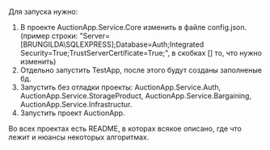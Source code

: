Для запуска нужно:
1) В проекте AuctionApp.Service.Core изменить в файле config.json. (пример строки: "Server=[BRUNGILDA\\SQLEXPRESS];Database=Auth;Integrated Security=True;TrustServerCertificate=True;", в скобках [] то, что нужно изменить)
2) Отдельно запустить TestApp, после этого будут созданы заполненые бд.
3) Запустить без отладки проекты: AuctionApp.Service.Auth, AuctionApp.Service.StorageProduct, AuctionApp.Service.Bargaining, AuctionApp.Service.Infrastructur.
4) Запустить проект AuctionApp.

Во всех проектах есть README, в которах всякое описано, где что лежит и нюансы некоторых алгоритмах.
